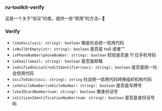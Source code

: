 ### ru-toolkit-verify

这是一个关于“验证”的类，提供一些“常用”的方法~ 💃

### Verify

- `likeUsci(usci: string): boolean` 像是社会统一信用代码
- `isNullOrEmpty(str: string): boolean` 是否是 null 或者""
- `isPhoneNumber(phoneNumber: string): boolean` 校验是否是 11 位手机号码
- `isEmail(email: string): boolean` 是否是邮箱
- `isUnifiedSocialCreditIdentifier(usci: string): boolean` 是否是统一社会信用代码
- `usciToOibc(usci: string): string` 社会统一信用代码转换组织机构代码
- `isVehicleNumber(vehicleNumber: string): boolean` 是否是车牌号
- `likeIDCardNumber(num: string): boolean` 像身份证号
- `isCitizenIdentificationNumber(num: string): boolean` 是否是身份证号码
